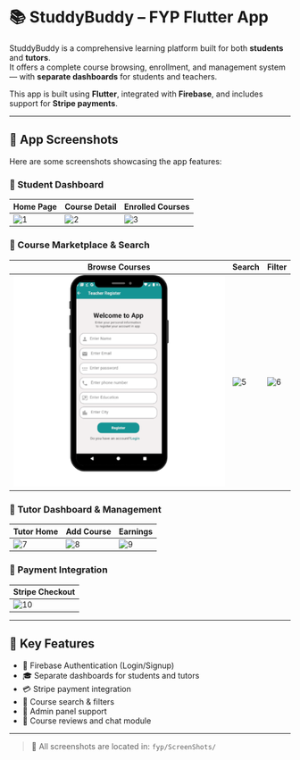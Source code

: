 # 📚 StuddyBuddy – FYP Flutter App

StuddyBuddy is a comprehensive learning platform built for both **students** and **tutors**.  
It offers a complete course browsing, enrollment, and management system — with **separate dashboards** for students and teachers.

This app is built using **Flutter**, integrated with **Firebase**, and includes support for **Stripe payments**.

---

## 📸 App Screenshots

Here are some screenshots showcasing the app features:

### 🔹 Student Dashboard

| Home Page | Course Detail | Enrolled Courses |
|-----------|---------------|------------------|
| ![1](fyp/ScreenShots/1.PNG) | ![2](fyp/ScreenShots/2.png) | ![3](fyp/ScreenShots/3.png) |

### 🔹 Course Marketplace & Search

| Browse Courses | Search | Filter |
|----------------|--------|--------|
| ![4](ScreenShots/4.png) | ![5](fyp/ScreenShots/5.png) | ![6](fyp/ScreenShots/6.png) |

### 🔹 Tutor Dashboard & Management

| Tutor Home | Add Course | Earnings |
|------------|------------|----------|
| ![7](fyp/ScreenShots/7.png) | ![8](fyp/ScreenShots/8.png) | ![9](fyp/ScreenShots/9.png) |

### 🔹 Payment Integration

| Stripe Checkout |
|-----------------|
| ![10](fyp/ScreenShots/10.png) |

---

## 🧠 Key Features

- 🔐 Firebase Authentication (Login/Signup)
- 🎓 Separate dashboards for students and tutors
- 💳 Stripe payment integration
- 🔎 Course search & filters
- 🧾 Admin panel support
- 💬 Course reviews and chat module

---

> 📁 All screenshots are located in: `fyp/ScreenShots/`
